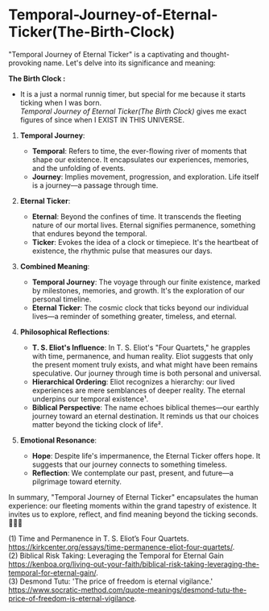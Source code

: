 # Temporal-Journey-of-Eternal-Ticker(The-Birth-Clock)
"Temporal Journey of Eternal Ticker" is a captivating and thought-provoking name. Let's delve into its significance and meaning:

**The Birth Clock :**
- It is a just a normal runnig timer, but special for me because it starts ticking when I was born.<br>
<i>Temporal Journey of Eternal Ticker(The Birth Clock)</i> gives me exact figures of since when I EXIST IN THIS UNIVERSE.   

1. **Temporal Journey**:
   - **Temporal**: Refers to time, the ever-flowing river of moments that shape our existence. It encapsulates our experiences, memories, and the unfolding of events.
   - **Journey**: Implies movement, progression, and exploration. Life itself is a journey—a passage through time.

2. **Eternal Ticker**:
   - **Eternal**: Beyond the confines of time. It transcends the fleeting nature of our mortal lives. Eternal signifies permanence, something that endures beyond the temporal.
   - **Ticker**: Evokes the idea of a clock or timepiece. It's the heartbeat of existence, the rhythmic pulse that measures our days.

3. **Combined Meaning**:
   - **Temporal Journey**: The voyage through our finite existence, marked by milestones, memories, and growth. It's the exploration of our personal timeline.
   - **Eternal Ticker**: The cosmic clock that ticks beyond our individual lives—a reminder of something greater, timeless, and eternal.

4. **Philosophical Reflections**:
   - **T. S. Eliot's Influence**: In T. S. Eliot's "Four Quartets," he grapples with time, permanence, and human reality. Eliot suggests that only the present moment truly exists, and what might have been remains speculative. Our journey through time is both personal and universal.
   - **Hierarchical Ordering**: Eliot recognizes a hierarchy: our lived experiences are mere semblances of deeper reality. The eternal underpins our temporal existence¹.
   - **Biblical Perspective**: The name echoes biblical themes—our earthly journey toward an eternal destination. It reminds us that our choices matter beyond the ticking clock of life².

5. **Emotional Resonance**:
   - **Hope**: Despite life's impermanence, the Eternal Ticker offers hope. It suggests that our journey connects to something timeless.
   - **Reflection**: We contemplate our past, present, and future—a pilgrimage toward eternity.

In summary, "Temporal Journey of Eternal Ticker" encapsulates the human experience: our fleeting moments within the grand tapestry of existence. It invites us to explore, reflect, and find meaning beyond the ticking seconds. 🌟⏰✨

(1) Time and Permanence in T. S. Eliot’s Four Quartets. https://kirkcenter.org/essays/time-permanence-eliot-four-quartets/.
<br>(2) Biblical Risk Taking: Leveraging the Temporal for Eternal Gain https://kenboa.org/living-out-your-faith/biblical-risk-taking-leveraging-the-temporal-for-eternal-gain/.
<br>(3) Desmond Tutu: 'The price of freedom is eternal vigilance.' https://www.socratic-method.com/quote-meanings/desmond-tutu-the-price-of-freedom-is-eternal-vigilance.
